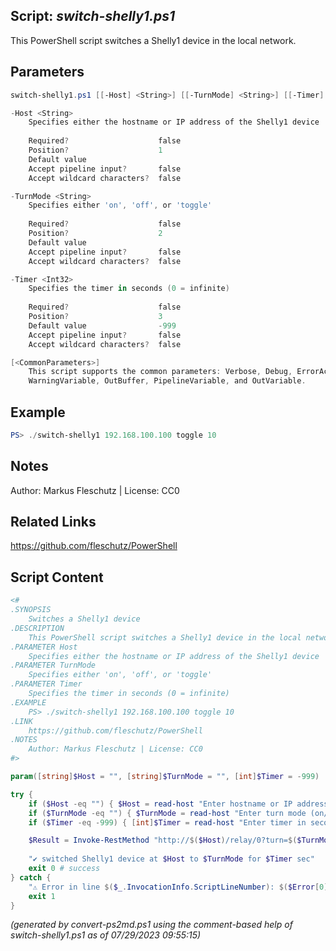 ## Script: *switch-shelly1.ps1*

This PowerShell script switches a Shelly1 device in the local network.

## Parameters
```powershell
switch-shelly1.ps1 [[-Host] <String>] [[-TurnMode] <String>] [[-Timer] <Int32>] [<CommonParameters>]

-Host <String>
    Specifies either the hostname or IP address of the Shelly1 device
    
    Required?                    false
    Position?                    1
    Default value                
    Accept pipeline input?       false
    Accept wildcard characters?  false

-TurnMode <String>
    Specifies either 'on', 'off', or 'toggle'
    
    Required?                    false
    Position?                    2
    Default value                
    Accept pipeline input?       false
    Accept wildcard characters?  false

-Timer <Int32>
    Specifies the timer in seconds (0 = infinite)
    
    Required?                    false
    Position?                    3
    Default value                -999
    Accept pipeline input?       false
    Accept wildcard characters?  false

[<CommonParameters>]
    This script supports the common parameters: Verbose, Debug, ErrorAction, ErrorVariable, WarningAction, 
    WarningVariable, OutBuffer, PipelineVariable, and OutVariable.
```

## Example
```powershell
PS> ./switch-shelly1 192.168.100.100 toggle 10

```

## Notes
Author: Markus Fleschutz | License: CC0

## Related Links
https://github.com/fleschutz/PowerShell

## Script Content
```powershell
<#
.SYNOPSIS
	Switches a Shelly1 device 
.DESCRIPTION
	This PowerShell script switches a Shelly1 device in the local network.
.PARAMETER Host
	Specifies either the hostname or IP address of the Shelly1 device
.PARAMETER TurnMode
	Specifies either 'on', 'off', or 'toggle'
.PARAMETER Timer
	Specifies the timer in seconds (0 = infinite)
.EXAMPLE
	PS> ./switch-shelly1 192.168.100.100 toggle 10
.LINK
	https://github.com/fleschutz/PowerShell
.NOTES
	Author: Markus Fleschutz | License: CC0
#>

param([string]$Host = "", [string]$TurnMode = "", [int]$Timer = -999)

try {
	if ($Host -eq "") { $Host = read-host "Enter hostname or IP address of the Shelly1 device" }
	if ($TurnMode -eq "") { $TurnMode = read-host "Enter turn mode (on/off/toggle)" }
	if ($Timer -eq -999) { [int]$Timer = read-host "Enter timer in seconds (0=endless)" }

	$Result = Invoke-RestMethod "http://$($Host)/relay/0?turn=$($TurnMode)&timer=$($Timer)"
	
	"✔️ switched Shelly1 device at $Host to $TurnMode for $Timer sec"
	exit 0 # success
} catch {
	"⚠️ Error in line $($_.InvocationInfo.ScriptLineNumber): $($Error[0])"
	exit 1
}
```

*(generated by convert-ps2md.ps1 using the comment-based help of switch-shelly1.ps1 as of 07/29/2023 09:55:15)*
